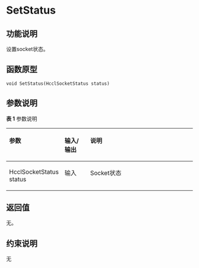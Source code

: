 # SetStatus<a name="ZH-CN_TOPIC_0000001994627180"></a>

## 功能说明<a name="zh-cn_topic_0000001929459142_section2127mcpsimp"></a>

设置socket状态。

## 函数原型<a name="zh-cn_topic_0000001929459142_section2124mcpsimp"></a>

```
void SetStatus(HcclSocketStatus status)
```

## 参数说明<a name="zh-cn_topic_0000001929459142_section2130mcpsimp"></a>

**表 1**  参数说明

<a name="zh-cn_topic_0000001929459142_table2132mcpsimp"></a>
<table><thead align="left"><tr id="zh-cn_topic_0000001929459142_row2139mcpsimp"><th class="cellrowborder" valign="top" width="28.71%" id="mcps1.2.4.1.1"><p id="zh-cn_topic_0000001929459142_p2141mcpsimp"><a name="zh-cn_topic_0000001929459142_p2141mcpsimp"></a><a name="zh-cn_topic_0000001929459142_p2141mcpsimp"></a>参数</p>
</th>
<th class="cellrowborder" valign="top" width="13.86%" id="mcps1.2.4.1.2"><p id="zh-cn_topic_0000001929459142_p2143mcpsimp"><a name="zh-cn_topic_0000001929459142_p2143mcpsimp"></a><a name="zh-cn_topic_0000001929459142_p2143mcpsimp"></a>输入/输出</p>
</th>
<th class="cellrowborder" valign="top" width="57.43000000000001%" id="mcps1.2.4.1.3"><p id="zh-cn_topic_0000001929459142_p2145mcpsimp"><a name="zh-cn_topic_0000001929459142_p2145mcpsimp"></a><a name="zh-cn_topic_0000001929459142_p2145mcpsimp"></a>说明</p>
</th>
</tr>
</thead>
<tbody><tr id="zh-cn_topic_0000001929459142_row2147mcpsimp"><td class="cellrowborder" valign="top" width="28.71%" headers="mcps1.2.4.1.1 "><p id="zh-cn_topic_0000001929459142_p2149mcpsimp"><a name="zh-cn_topic_0000001929459142_p2149mcpsimp"></a><a name="zh-cn_topic_0000001929459142_p2149mcpsimp"></a>HcclSocketStatus status</p>
</td>
<td class="cellrowborder" valign="top" width="13.86%" headers="mcps1.2.4.1.2 "><p id="zh-cn_topic_0000001929459142_p2151mcpsimp"><a name="zh-cn_topic_0000001929459142_p2151mcpsimp"></a><a name="zh-cn_topic_0000001929459142_p2151mcpsimp"></a>输入</p>
</td>
<td class="cellrowborder" valign="top" width="57.43000000000001%" headers="mcps1.2.4.1.3 "><p id="zh-cn_topic_0000001929459142_p2153mcpsimp"><a name="zh-cn_topic_0000001929459142_p2153mcpsimp"></a><a name="zh-cn_topic_0000001929459142_p2153mcpsimp"></a>Socket状态</p>
</td>
</tr>
</tbody>
</table>

## 返回值<a name="zh-cn_topic_0000001929459142_section2154mcpsimp"></a>

无。

## 约束说明<a name="zh-cn_topic_0000001929459142_section2157mcpsimp"></a>

无

